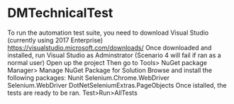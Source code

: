 # DMTechnicalTest
To run the automation test suite, you need to download Visual Studio (currently using 2017 Enterprise) https://visualstudio.microsoft.com/downloads/
Once downloaded and installed, run Visual Studio as Adminstrator (Scenario 4 will fail if ran as a normal user) 
Open up the project
Then go to Tools> NuGet package Manager> Manage NuGet Package for Solution
Browse and install the following packages:
Nunit
Selenium.Chrome.WebDriver
Selenium.WebDriver
DotNetSeleniumExtras.PageObjects
Once istalled, the tests are ready to be ran. Test>Run>AllTests
